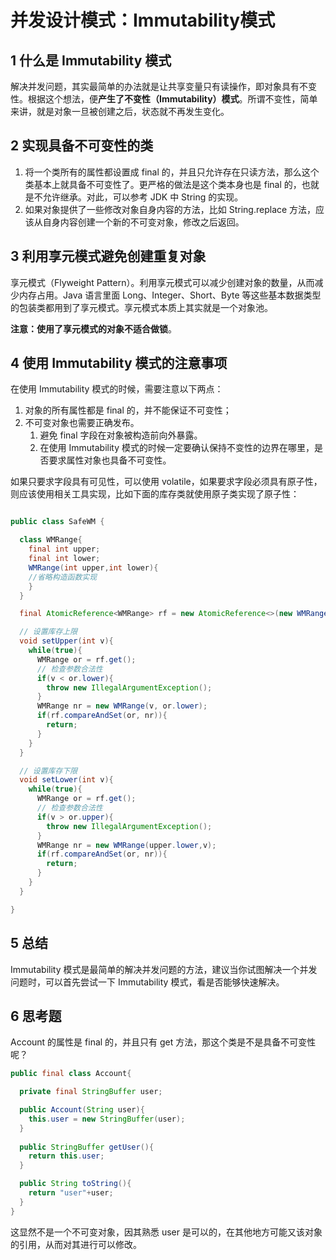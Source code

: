 # 并发设计模式：Immutability模式

## 1 什么是 Immutability 模式

解决并发问题，其实最简单的办法就是让共享变量只有读操作，即对象具有不变性。根据这个想法，便**产生了不变性（Immutability）模式**。所谓不变性，简单来讲，就是对象一旦被创建之后，状态就不再发生变化。

## 2 实现具备不可变性的类

1. 将一个类所有的属性都设置成 final 的，并且只允许存在只读方法，那么这个类基本上就具备不可变性了。更严格的做法是这个类本身也是 final 的，也就是不允许继承。对此，可以参考 JDK 中 String 的实现。
2. 如果对象提供了一些修改对象自身内容的方法，比如 String.replace 方法，应该从自身内容创建一个新的不可变对象，修改之后返回。

## 3 利用享元模式避免创建重复对象

享元模式（Flyweight Pattern）。利用享元模式可以减少创建对象的数量，从而减少内存占用。Java 语言里面 Long、Integer、Short、Byte 等这些基本数据类型的包装类都用到了享元模式。享元模式本质上其实就是一个对象池。

**注意：使用了享元模式的对象不适合做锁**。

## 4 使用 Immutability 模式的注意事项

在使用 Immutability 模式的时候，需要注意以下两点：

1. 对象的所有属性都是 final 的，并不能保证不可变性；
2. 不可变对象也需要正确发布。
   1. 避免 final 字段在对象被构造前向外暴露。
   2. 在使用 Immutability 模式的时候一定要确认保持不变性的边界在哪里，是否要求属性对象也具备不可变性。

如果只要求字段具有可见性，可以使用 volatile，如果要求字段必须具有原子性，则应该使用相关工具实现，比如下面的库存类就使用原子类实现了原子性：

```java

public class SafeWM {

  class WMRange{
    final int upper;
    final int lower;
    WMRange(int upper,int lower){
    //省略构造函数实现
    }
  }

  final AtomicReference<WMRange> rf = new AtomicReference<>(new WMRange(0,0));

  // 设置库存上限
  void setUpper(int v){
    while(true){
      WMRange or = rf.get();
      // 检查参数合法性
      if(v < or.lower){
        throw new IllegalArgumentException();
      }
      WMRange nr = new WMRange(v, or.lower);
      if(rf.compareAndSet(or, nr)){
        return;
      }
    }
  }

  // 设置库存下限
  void setLower(int v){
    while(true){
      WMRange or = rf.get();
      // 检查参数合法性
      if(v > or.upper){
        throw new IllegalArgumentException();
      }
      WMRange nr = new WMRange(upper.lower,v);
      if(rf.compareAndSet(or, nr)){
        return;
      }
    }
  }

}
```

## 5 总结

Immutability 模式是最简单的解决并发问题的方法，建议当你试图解决一个并发问题时，可以首先尝试一下 Immutability 模式，看是否能够快速解决。

## 6 思考题

Account 的属性是 final 的，并且只有 get 方法，那这个类是不是具备不可变性呢？

```java
public final class Account{

  private final StringBuffer user;

  public Account(String user){
    this.user = new StringBuffer(user);
  }
  
  public StringBuffer getUser(){
    return this.user;
  }

  public String toString(){
    return "user"+user;
  }
}
```

这显然不是一个不可变对象，因其熟悉 user 是可以的，在其他地方可能又该对象的引用，从而对其进行可以修改。
